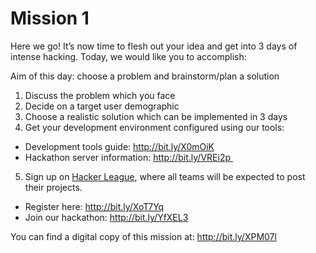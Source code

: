 # Mission 1

Here we go! It’s now time to flesh out your idea and get into 3 days of intense hacking. Today, we would like you to accomplish:

Aim of this day: choose a problem and brainstorm/plan a solution

1. Discuss the problem which you face
2. Decide on a target user demographic
3. Choose a realistic solution which can be implemented in 3 days 
4. Get your development environment configured using our tools:
  * Development tools guide: http://bit.ly/X0mOiK
  * Hackathon server information: http://bit.ly/VREi2p 
5. Sign up on [Hacker League](https://www.hackerleague.org/), where all teams will be expected to post their projects.
  * Register here: http://bit.ly/XoT7Yq
  * Join our hackathon: http://bit.ly/YfXEL3


You can find a digital copy of this mission at: http://bit.ly/XPM07l
